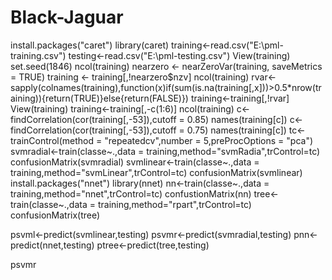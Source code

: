 # Black-Jaguar
install.packages("caret")
library(caret)
training<-read.csv("E:\\pml-training.csv")
testing<-read.csv("E:\\pml-testing.csv")
View(training)
set.seed(1846)
ncol(training)
nearzero <- nearZeroVar(training, saveMetrics = TRUE)
training <- training[,!nearzero$nzv]
ncol(training)
rvar<-sapply(colnames(training),function(x)if(sum(is.na(training[,x]))>0.5*nrow(training)){return(TRUE)}else{return(FALSE)})
training<-training[,!rvar]
View(training)
training<-training[,-c(1:6)]
ncol(training)
c<-findCorrelation(cor(training[,-53]),cutoff = 0.85)
names(training[c])
c<-findCorrelation(cor(training[,-53]),cutoff = 0.75)
names(training[c])
tc<-trainControl(method = "repeatedcv",number = 5,preProcOptions = "pca")
svmradial<-train(classe~.,data = training,method="svmRadia",trControl=tc)
confusionMatrix(svmradial)
svmlinear<-train(classe~.,data = training,method="svmLinear",trControl=tc)
confusionMatrix(svmlinear)
install.packages("nnet")
library(nnet)
nn<-train(classe~.,data = training,method="nnet",trControl=tc)
confustionMatrix(nn)
tree<-train(classe~.,data = training,method="rpart",trControl=tc)
confusionMatrix(tree)

psvml<-predict(svmlinear,testing)
psvmr<-predict(svmradial,testing)
pnn<-predict(nnet,testing)
ptree<-predict(tree,testing)

psvmr

